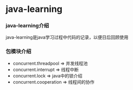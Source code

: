 # java-learning

### java-learning介绍
java-learning是java学习过程中代码的记录，以便日后回顾使用

### 包模块介绍
- concurrent.threadpool => 并发线程池
- concurrent.interrupt => 线程中断
- concurrent.lock => java中的锁介绍
- concurrent.cooperation => 线程间的协作